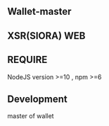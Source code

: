 ## Wallet-master
## XSR(SIORA) WEB
## REQUIRE
NodeJS version >=10 , npm >=6

## Development

master of wallet
